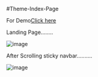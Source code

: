 #Theme-Index-Page

For Demo[Click here](https://vipul1432.github.io/Website-Theme-Index-Page/)

Landing Page........

![image](https://user-images.githubusercontent.com/81670997/170195996-fb4a2d1e-b946-40ee-8d31-53c5fd6896cd.png)

After Scrolling sticky navbar..........

![image](https://user-images.githubusercontent.com/81670997/170196183-483fb37c-20c1-4e89-a40a-4cfba62d492c.png)

